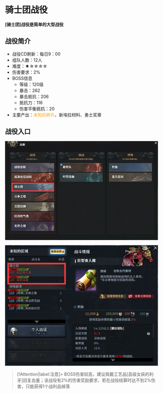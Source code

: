 # 骑士团战役 <!-- {docsify-ignore-all} -->
**[骑士团]战役是简单的大型战役**

## 战役简介

-   战役CD刷新：每日9：00
-   组队人数：12人
-   难度：★☆☆☆☆
-   伤害要求：2%
-   BOSS信息
    -   等级：120级
    -   暴击：262
    -   暴击抵抗：206
    -   抵抗力：116
    -   伤害平衡抵抗：20
-   主要产出：<a style="color: orange;">未知的碎片</a>、新埃拉材料、勇士奖章

## 战役入口
![Alt text](image-1.png ':size=50%')

![Alt text](image-2.png ':size=50%')

> [!Attention|label:注意]>  BOSS伤害较高，建议佩戴工艺品[高级女妖的利牙]回复血量；该战役有2%的伤害奖励要求，若在战役结算时达不到2%伤害，只能获得1个战利品掉落

